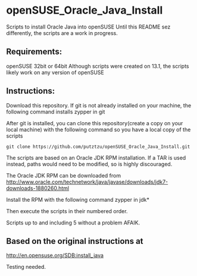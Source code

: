 openSUSE_Oracle_Java_Install
============================
Scripts to install Oracle Java into openSUSE
Until this README sez differently, the scripts are a work in progress.

Requirements:
-------------
openSUSE 32bit or 64bit
Although scripts were created on 13.1, the scripts likely work on any version of openSUSE

Instructions:
-------------
Download this repository. If git is not already installed on your machine, the following command installs
    zypper in git

After git is installed, you can clone this repository(create a copy on your local machine) with the following command so you have a local copy of the scripts

    git clone https://github.com/putztzu/openSUSE_Oracle_Java_Install.git

The scripts are based on an Oracle JDK RPM installation. If a TAR is used instead, paths would need to be modified, so is highly discouraged.


The Oracle JDK RPM can be downloaded from 
http://www.oracle.com/technetwork/java/javase/downloads/jdk7-downloads-1880260.html

Install the RPM with the following command
    zypper in jdk*

Then execute the scripts in their numbered order.

Scripts up to and including 5 <work> without a problem AFAIK.

Based on the original instructions at
-------------------------------------
http://en.opensuse.org/SDB:install_java





Testing needed.
